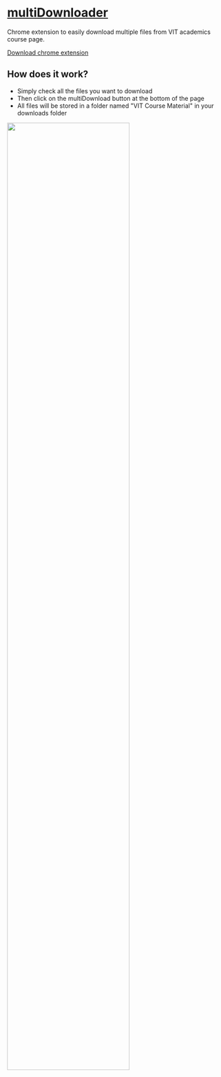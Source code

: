# [multiDownloader](http://namitjuneja.com/multiDownloader "visit the website")
Chrome extension to easily download multiple files from VIT academics course page.

[Download chrome extension](https://chrome.google.com/webstore/detail/multidownloader/dnohbnpecjinmdpeikpnmheeepnapfci "Chrome Web Store")

## How does it work?
* Simply check all the files you want to download
* Then click on the multiDownload button at the bottom of the page
* All files will be stored in a folder named "VIT Course Material" in your downloads folder


<img src="http://namitjuneja.com/multiDownloader/images/usage.gif" align="center" height="75%" width="75%" >







